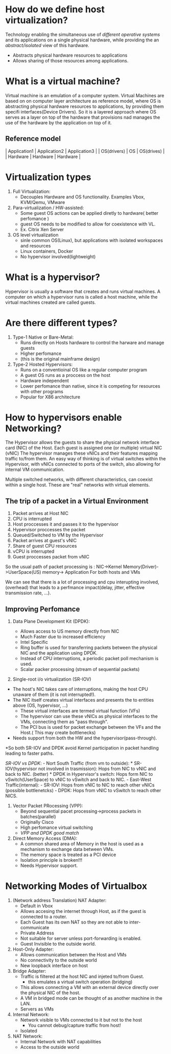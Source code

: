 # How do we define host virtualization?
Technology enabling the simultaneous use of *different operative systems* and its applications on a single physical hardware, while providing the an *abstract/isolated* view of this hardware.
- Abstracts physical hardware resources to applications
- Allows sharing of those resources among applications.
# What is a virtual machine?
Virtual machine is an emulation of a computer system. Virtual Machines are based on
on computer layer architecture as reference model, where OS is abstracting physical hardware resources to applications, by providing them specifi interfaces(Device Drivers). So it is a layered approach where OS serves as a layer on top of the hardware that provisions nad manages the use of the hardware by the application on top of it.
## Reference model
| Application1 | Application2 | Application3 |
| OS(drivers)  | OS           | OS(drives)   |
| Hardware     | Hardware     | Hardware     |


# Virtualization types
1. Full Virtualization:
    - Decouples Hardware and OS functionality. Examples Vbox, KVM/Qemu, VMware
2. Para-virtualization / HW-assisted:
    - Some guest OS actions can be applied diretly to hardware( better perfomance )
    - guest OS needs to be modified to allow for coexistence with VL.
    - Ex. Citrix Xen Server
3. OS level virtualization
    - sinle common OS(Linux), but applications with isolated workspaces and resources
    - Linux containers, Docker
    - No hypervisor involved(lightweight)
# What is a hypervisor?
Hypervisor is usually a software that creates and runs virtual machines. A computer on which a hypervisor runs is called a host machine, while the virtual machines created are called guests.
# Are there different types?
1. Type-1 Native or Bare-Metal:
    - Runs directly on Hosts hardware to control the harware and manage guests
    - Higher perfomance
    - (this is the original mainframe design)
2. Type-2 Hosted Hypervisors:
    - Runs on a conventioinal OS like a regular computer program
    - A guest OS runs as a proccess on the host
    - Hardware independent
    - Lower perfomance than native, since it is competing for resources with other programs
    - Popular for X86 architecture
# How to hypervisors enable Networking?
The Hypervisor allows the guests to share the physical network interface card (NIC) of the Host.
Each guest is assigned one (or multiple) virtual NIC (vNIC)
The hypervisor manages these vNICs and their features mapping traffic to/from them.
An easy way of thinking is of virtual switches within the Hypervisor, with vNICs connected to ports of the switch, also allowing for internal VM communication.

Multiple switched networks, with different characteristics, can coexist within a single host. These are "real" networks with virtual elements.
## The trip of a packet in a Virtual Environment
1. Packet arrives at Host NIC
2. CPU is interrupted
3. Host proccesses it and passes it to the hypervisor
4. Hypervisor proccesses the packet
5. Queued/Switched to VM by the Hypervisor
6. Packet arrives at guest's vNIC
7. Share of guest CPU resources
8. vCPU is interrupted
9. Guest proccesses packet from vNIC

So the usual path of packet processing is :
NIC->Kernel Memory(Driver)->UserSpace(US) memory-> Application
For both hosts and VMs

We can see that there is a lot of processing and cpu interupting involved, (overhead) that leads to a perfmance impact(delay, jitter, effective transmission rate, ...).
## Improving Perfomance
1. Data Plane Development Kit (DPDK):
    - Allows access to US memory directly from NIC
    - Much Faster due to increased efficiency
    - Intel Specific
    - Ring buffer is used for transferring packets between the physical NIC and the application using DPDK.
    - Instead of CPU interruptions, a periodic packet poll mechanism is used.
    - Scalar packer processing (stream of sequential packets)

2. Single-root i/o virtualization (SR-IOV)
- The host's NIC takes care of interruptions, making the host CPU unaware of them (it is not interrupted!).
- The NIC itself creates virtual interfaces and presents the to entities above (OS, hypervisor, ...)
    * These virtual interfaces are termed virtual function (VFs)
    * The hypervisor can use these vNICs as physical interfaces to the VMs, connecting them as "pass through".
    * The PCI bus is used for packet exchange between the VFs and the Host.( This may create bottlenecks)
- Needs support from both the HW and the hypervisor(pass-through).

*So both SR-IOV and DPDK avoid Kernel participation in packet handling leading to faster paths.

*SR-IOV vs DPDK*:
    - Nort South Traffic (from vm to outside):
        * SR-IOV(hypervisor not involved in trasmission): Hops from NIC to vNIC and back to NIC. (better)
        * DPDK in Hypervisor's switch: Hops form NIC to vSwitch(UserSpace) to vNIC to vSwitch and back to NIC.
    - East-West Traffic(internal):
        - SR-IOV: Hops from vNIC to NIC to reach other vNICs (possible bottlenetcks)
        - DPDK: Hops from vNIC to vSwitch to reach other NICS.

1. Vector Packet PRocessing (VPP):
    - Beyond sequential pacet processing->process packets in batches(parallel)
    - Originally Cisco
    - High perfomance virtual switching
    - *VPP and DPDK good match*
2. Direct Memory Access (DMA):
    - A common shared area of Memory in the host is used as a mechanism to exchange data between VMs.
    - The memory space is treated as a PCI device
    - Isolation principle is broken!!!
    - Needs Hypervisor support.

# Networking Modes of Virtualbox
1. (Network address Translation) NAT Adapter:
    - Default in Vbox
    - Allows accesing the internet through Host, as if the guest is connected to a router.
    - Each Guest has its own NAT so they are not able to inter-communicate
    - Private Address
    - Not suitable for server unless port-forwarding is enabled.
    - Guest Invisible to the outside world.
2. Host-Only Adapter:
    - Allows communication between the Host and VMs
    - No connectivity to the outside world
    - New loopback interface on host
3. Bridge Adapter:
    - Traffic is filtered at the host NIC and injeted to/from Guest.
        * this emulates a virtual switch operation (bridging)
    - This allows connecting a VM with an external device directly over the physical NIC of the host.
    - A VM in bridged mode can be thought of as another machine in the LAN.
    - Servers as VMs
4. Internal Network:
    - Network visible to VMs connected to it but not to the host
        * You cannot debug/capture traffic from host!
    - Isolated
5. NAT Network:
    - Internal Network with NAT capabilities
    - Access to the outside world
